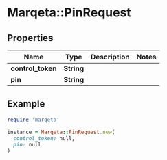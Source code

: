 # Marqeta::PinRequest

## Properties

| Name | Type | Description | Notes |
| ---- | ---- | ----------- | ----- |
| **control_token** | **String** |  |  |
| **pin** | **String** |  |  |

## Example

```ruby
require 'marqeta'

instance = Marqeta::PinRequest.new(
  control_token: null,
  pin: null
)
```

